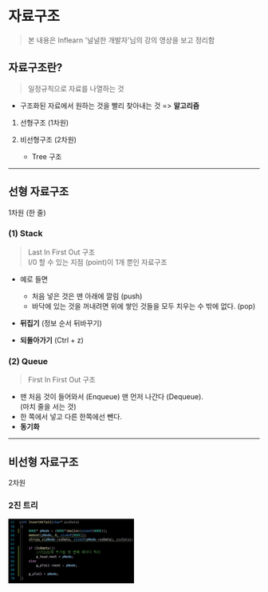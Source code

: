 자료구조
==========
> 본 내용은 Inflearn '널널한 개발자'님의 강의 영상을 보고 정리함

자료구조란?
--------
> 일정규칙으로 자료를 나열하는 것

- 구조화된 자료에서 원하는 것을 빨리 찾아내는 것 => **알고리즘**

1. 선형구조 (1차원)

2. 비선형구조 (2차원)
    - Tree 구조

- - -

선형 자료구조
------------

1차원 (한 줄)
### (1) Stack
> Last In First Out 구조   
> I/0 할 수 있는 지점 (point)이 1개 뿐인 자료구조

- 예로 들면
    - 처음 넣은 것은 맨 아래에 깔림 (push)
    - 바닥에 있는 것을 꺼내려면 위에 쌓인 것들을 모두 치우는 수 밖에 없다. (pop)

- **뒤집기** (정보 순서 뒤바꾸기)
- **되돌아가기** (Ctrl + z)

### (2) Queue
> First In First Out 구조   

- 맨 처음 것이 들어와서 (Enqueue) 맨 먼저 나간다 (Dequeue).   
(마치 줄을 서는 것)
- 한 쪽에서 넣고 다른 한쪽에선 뺀다.
- **동기화**

- - -

비선형 자료구조
-----------

2차원
### 2진 트리
<img src="https://github.com/Hakunam97/TIL/blob/master/Computer%20Science/images/%EA%B3%A0%EA%B8%89%EC%96%B4.PNG" width="50%" height="30%" title="digital" alt="digital"></img>